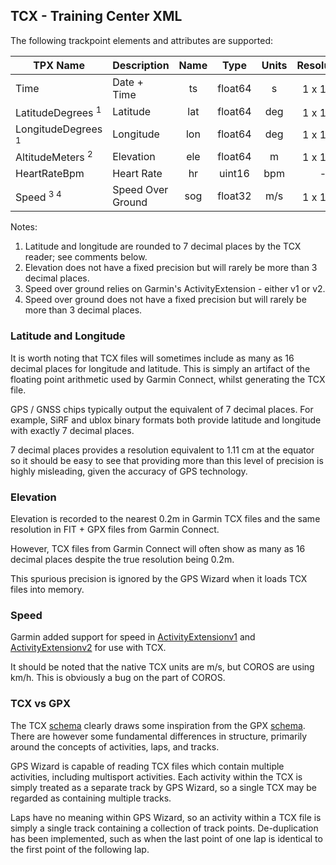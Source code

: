 ## TCX - Training Center XML

The following trackpoint elements and attributes are supported:

| TPX Name                      | Description       | Name |  Type   | Units |     Resolution      |
| ----------------------------- | ----------------- | :--: | :-----: | :---: | :-----------------: |
| Time                          | Date + Time       |  ts  | float64 |   s   | 1 x 10<sup>-3</sup> |
| LatitudeDegrees <sup>1</sup>  | Latitude          | lat  | float64 |  deg  | 1 x 10<sup>-7</sup> |
| LongitudeDegrees <sup>1</sup> | Longitude         | lon  | float64 |  deg  | 1 x 10<sup>-7</sup> |
| AltitudeMeters <sup>2</sup>   | Elevation         | ele  | float64 |   m   | 1 x 10<sup>-3</sup> |
| HeartRateBpm                  | Heart Rate        |  hr  | uint16  |  bpm  |          -          |
| Speed <sup>3 4</sup>          | Speed Over Ground | sog  | float32 |  m/s  | 1 x 10<sup>-3</sup> |

Notes:

1. Latitude and longitude are rounded to 7 decimal places by the TCX reader; see comments below.
2. Elevation does not have a fixed precision but will rarely be more than 3 decimal places.
3. Speed over ground relies on Garmin's ActivityExtension - either v1 or v2.
4. Speed over ground does not have a fixed precision but will rarely be more than 3 decimal places.



### Latitude and Longitude

It is worth noting that TCX files will sometimes include as many as 16 decimal places for longitude and latitude. This is simply an artifact of the floating point arithmetic used by Garmin Connect, whilst generating the TCX file.

GPS / GNSS chips typically output the equivalent of 7 decimal places. For example, SiRF and ublox binary formats both provide latitude and longitude with exactly 7 decimal places.

7 decimal places provides a resolution equivalent to 1.11 cm at the equator so it should be easy to see that providing more than this level of precision is highly misleading, given the accuracy of GPS technology.



### Elevation

Elevation is recorded to the nearest 0.2m in Garmin TCX files and the same resolution in FIT + GPX files from Garmin Connect.

However, TCX files from Garmin Connect will often show as many as 16 decimal places despite the true resolution being 0.2m.

This spurious precision is ignored by the GPS Wizard when it loads TCX files into memory.



### Speed

Garmin added support for speed in [ActivityExtensionv1](https://www8.garmin.com/xmlschemas/ActivityExtensionv1.xsd) and [ActivityExtensionv2](https://www8.garmin.com/xmlschemas/ActivityExtensionv2.xsd) for use with TCX.

It should be noted that the native TCX units are m/s, but COROS are using km/h. This is obviously a bug on the part of COROS.



### TCX vs GPX

The TCX [schema](https://www8.garmin.com/xmlschemas/TrainingCenterDatabasev2.xsd) clearly draws some inspiration from the GPX [schema](https://www.topografix.com/gpx/1/1/gpx.xsd). There are however some fundamental differences in structure, primarily around the concepts of activities, laps, and tracks.

GPS Wizard is capable of reading TCX files which contain multiple activities, including multisport activities. Each activity within the TCX is simply treated as a separate track by GPS Wizard, so a single TCX may be regarded as containing multiple tracks.

Laps have no meaning within GPS Wizard, so an activity within a TCX file is simply a single track containing a collection of track points. De-duplication has been implemented, such as when the last point of one lap is identical to the first point of the following lap.  

